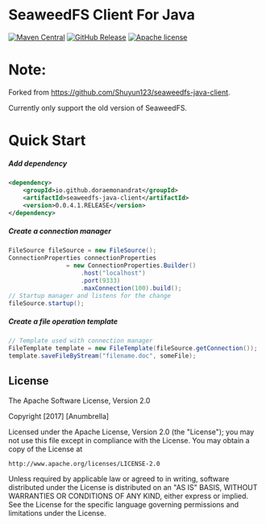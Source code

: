 # SeaweedFS Client For Java

[![Maven Central](http://img.shields.io/badge/maven_central-0.0.4.1.RELEASE-brightgreen.svg)](https://search.maven.org/#artifactdetails%7Corg.lokra.seaweedfs%7Cseaweedfs-client%7C0.7.3.RELEASE%7Cjar)
[![GitHub Release](http://img.shields.io/badge/Release-0.0.4.1.RELEASE-brightgreen.svg)](https://github.com/lokra-platform/seaweedfs-client/releases/tag/0.7.3.RELEASE)
[![Apache license](https://img.shields.io/badge/license-Apache-blue.svg)](http://opensource.org/licenses/Apache)

# Note:

Forked from https://github.com/Shuyun123/seaweedfs-java-client.

Currently only support the old version of SeaweedFS.

# Quick Start

##### Add dependency
```xml
<dependency>
    <groupId>io.github.doraemonandrat</groupId>
    <artifactId>seaweedfs-java-client</artifactId>
    <version>0.0.4.1.RELEASE</version>
</dependency>
```

##### Create a connection manager
```java
FileSource fileSource = new FileSource();
ConnectionProperties connectionProperties
                = new ConnectionProperties.Builder()
                    .host("localhost")
                    .port(9333)
                    .maxConnection(100).build();
// Startup manager and listens for the change
fileSource.startup();
```

##### Create a file operation template
```java
// Template used with connection manager
FileTemplate template = new FileTemplate(fileSource.getConnection());
template.saveFileByStream("filename.doc", someFile);
```

## License

The Apache Software License, Version 2.0

Copyright  [2017]  [Anumbrella]

Licensed under the Apache License, Version 2.0 (the "License");
you may not use this file except in compliance with the License.
You may obtain a copy of the License at

    http://www.apache.org/licenses/LICENSE-2.0

Unless required by applicable law or agreed to in writing, software
distributed under the License is distributed on an "AS IS" BASIS,
WITHOUT WARRANTIES OR CONDITIONS OF ANY KIND, either express or implied.
See the License for the specific language governing permissions and
limitations under the License.

